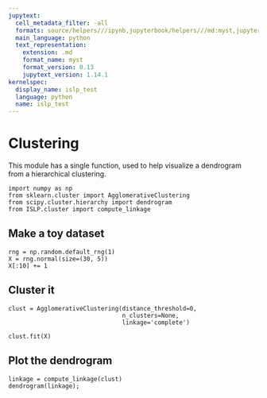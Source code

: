 ```yaml
---
jupytext:
  cell_metadata_filter: -all
  formats: source/helpers///ipynb,jupyterbook/helpers///md:myst,jupyterbook/helpers///ipynb
  main_language: python
  text_representation:
    extension: .md
    format_name: myst
    format_version: 0.13
    jupytext_version: 1.14.1
kernelspec:
  display_name: islp_test
  language: python
  name: islp_test
---
```


# Clustering

This module has a single function, used to help visualize a dendrogram from a
hierarchical clustering.

```{code-cell}
import numpy as np
from sklearn.cluster import AgglomerativeClustering
from scipy.cluster.hierarchy import dendrogram
from ISLP.cluster import compute_linkage
```

## Make a toy dataset

```{code-cell}
rng = np.random.default_rng(1)
X = rng.normal(size=(30, 5))
X[:10] += 1
```

## Cluster it

```{code-cell}
clust = AgglomerativeClustering(distance_threshold=0,
                                n_clusters=None,
                                linkage='complete')
```

```{code-cell}
clust.fit(X)
```

## Plot the dendrogram

```{code-cell}
linkage = compute_linkage(clust)
dendrogram(linkage);
```
